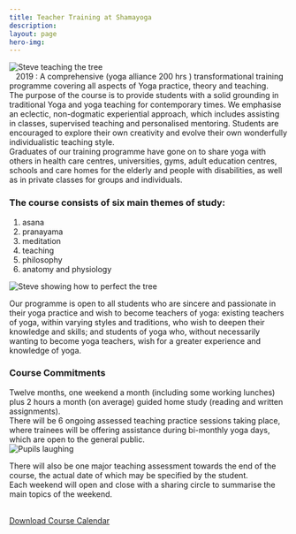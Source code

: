 ```yaml
---
title: Teacher Training at Shamayoga
description:
layout: page
hero-img:
---
```


<img alt="Steve teaching the tree" class="photo-right" src="//lh3.googleusercontent.com/-l8rw7bDo9is/U2ovVZSaBzI/AAAAAAAAABI/2cAVlYFh7LQ/s345/steve_student_tree.jpg" /> 
 
<br />
<div class="lead">
&nbsp; &nbsp;2019 : A comprehensive (yoga alliance 200 hrs ) transformational training programme covering all aspects of Yoga practice, theory and teaching.</div>
The purpose of the course is to provide students with a solid grounding in traditional Yoga and yoga teaching for contemporary times. We emphasise an eclectic, non-dogmatic experiential approach, which includes assisting in classes, supervised teaching and personalised mentoring. Students are encouraged to explore their own creativity and evolve their own wonderfully individualistic teaching style.<br />
Graduates of our training programme have gone on to share yoga with others in health care centres, universities, gyms, adult education centres, schools and care homes for the elderly and people with disabilities, as well as in private classes for groups and individuals.<br />
<h3>
The course consists of six main themes of study:</h3>
<ol>
<li>asana</li>
<li>pranayama</li>
<li>meditation</li>
<li>teaching</li>
<li>philosophy</li>
<li>anatomy and physiology</li>
</ol>

<img alt="Steve showing how to perfect the tree" class="photo-right" src="//lh3.googleusercontent.com/-3abZda6wpWQ/U2ovVriFmTI/AAAAAAAAABE/iXT1Zt7zYPs/s235/tree_group_3.jpg" />  

<br />

Our programme is open to all students who are sincere and passionate in their yoga practice and wish to become teachers of yoga: existing teachers of yoga, within varying styles and traditions, who wish to deepen their knowledge and skills; and students of yoga who, without necessarily wanting to become yoga teachers, wish for a greater experience and knowledge of yoga.<br />
<h3>
Course Commitments</h3>
Twelve months, one weekend a month (including some working lunches) plus 2 hours a month (on average) guided home study (reading and written assignments).<br />
There will be 6 ongoing assessed teaching practice sessions taking place, where trainees will be offering assistance during bi-monthly yoga days, which are open to the general public.<br />

<img alt="Pupils laughing" class="photo-right" src="//lh3.googleusercontent.com/-W52ZeXb-LLI/U2ovUlgbv6I/AAAAAAAAABM/bL83dcVg9f0/s235/med_laugh.jpg" />  

<br />

There will also be one major teaching assessment towards the end of the course, the actual date of which may be specified by the student.<br />
Each weekend will open and close with a sharing circle to summarise the main topics of the weekend.

<br />
<div class="well">
<a href="https://downloads.shamayoga.org.uk/yogateaching2019calendar.pdf">Download Course Calendar</a></div>
